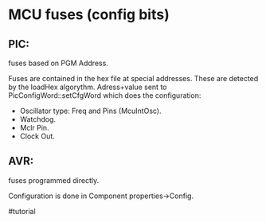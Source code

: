 # MCU fuses (config bits)

## PIC: 
fuses based on PGM Address.

Fuses are contained in the hex file at special addresses.
These are detected by the loadHex algorythm.
Adress+value sent to PicConfigWord::setCfgWord which does the configuration:

- Oscillator type: Freq and Pins (McuIntOsc).
- Watchdog.
- Mclr Pin.
- Clock Out.


## AVR: 
fuses programmed directly.

Configuration is done in Component properties->Config.


#tutorial